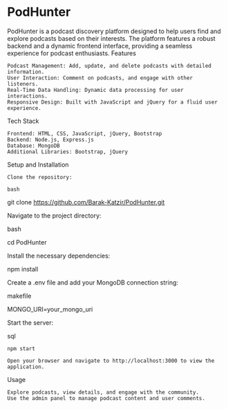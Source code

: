 # PodHunter

PodHunter is a podcast discovery platform designed to help users find and explore podcasts based on their interests. The platform features a robust backend and a dynamic frontend interface, providing a seamless experience for podcast enthusiasts.
Features

    Podcast Management: Add, update, and delete podcasts with detailed information.
    User Interaction: Comment on podcasts, and engage with other listeners.
    Real-Time Data Handling: Dynamic data processing for user interactions.
    Responsive Design: Built with JavaScript and jQuery for a fluid user experience.

Tech Stack

    Frontend: HTML, CSS, JavaScript, jQuery, Bootstrap
    Backend: Node.js, Express.js
    Database: MongoDB
    Additional Libraries: Bootstrap, jQuery

Setup and Installation

    Clone the repository:

    bash

git clone https://github.com/Barak-Katzir/PodHunter.git

Navigate to the project directory:

bash

cd PodHunter

Install the necessary dependencies:

npm install

Create a .env file and add your MongoDB connection string:

makefile

MONGO_URI=your_mongo_uri

Start the server:

sql

    npm start

    Open your browser and navigate to http://localhost:3000 to view the application.

Usage

    Explore podcasts, view details, and engage with the community.
    Use the admin panel to manage podcast content and user comments.

